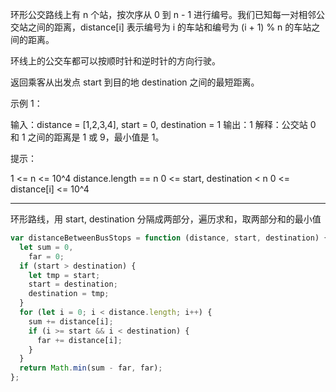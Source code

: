 环形公交路线上有 n 个站，按次序从 0 到 n - 1 进行编号。我们已知每一对相邻公交站之间的距离，distance[i] 表示编号为 i 的车站和编号为 (i + 1) % n 的车站之间的距离。

环线上的公交车都可以按顺时针和逆时针的方向行驶。

返回乘客从出发点 start 到目的地 destination 之间的最短距离。

示例 1：

输入：distance = [1,2,3,4], start = 0, destination = 1
输出：1
解释：公交站 0 和 1 之间的距离是 1 或 9，最小值是 1。

提示：

1 <= n <= 10^4
distance.length == n
0 <= start, destination < n
0 <= distance[i] <= 10^4

---

环形路线，用 start, destination 分隔成两部分，遍历求和，取两部分和的最小值

```javascript
var distanceBetweenBusStops = function (distance, start, destination) {
  let sum = 0,
    far = 0;
  if (start > destination) {
    let tmp = start;
    start = destination;
    destination = tmp;
  }
  for (let i = 0; i < distance.length; i++) {
    sum += distance[i];
    if (i >= start && i < destination) {
      far += distance[i];
    }
  }
  return Math.min(sum - far, far);
};
```

